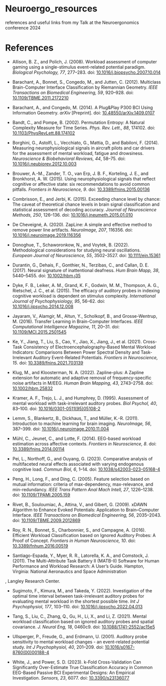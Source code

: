 # Neuroergo_resources
references and useful links from my Talk at the Neuroergonomics conference 2024

# References

- Allison, B. Z., and Polich, J. (2008). Workload assessment of computer gaming using a single-stimulus event-related potential paradigm. *Biological Psychology, 77*, 277–283. doi: [10.1016/j.biopsycho.2007.10.014](https://doi.org/10.1016/j.biopsycho.2007.10.014)

- Barachant, A., Bonnet, S., Congedo, M., and Jutten, C. (2012). Multiclass Brain-Computer Interface Classification by Riemannian Geometry. *IEEE Transactions on Biomedical Engineering, 59*, 920–928. doi: [10.1109/TBME.2011.2172210](https://doi.org/10.1109/TBME.2011.2172210)

- Barachant, A., and Congedo, M. (2014). A Plug&Play P300 BCI Using Information Geometry. *arXiv* [Preprint]. doi: [10.48550/arXiv.1409.0107](https://doi.org/10.48550/arXiv.1409.0107)

- Bandt, C., and Pompe, B. (2002). Permutation Entropy: A Natural Complexity Measure for Time Series. *Phys. Rev. Lett., 88*, 174102. doi: [10.1103/PhysRevLett.88.174102](https://doi.org/10.1103/PhysRevLett.88.174102)

- Borghini, G., Astolfi, L., Vecchiato, G., Mattia, D., and Babiloni, F. (2014). Measuring neurophysiological signals in aircraft pilots and car drivers for the assessment of mental workload, fatigue and drowsiness. *Neuroscience & Biobehavioral Reviews, 44*, 58–75. doi: [10.1016/j.neubiorev.2012.10.003](https://doi.org/10.1016/j.neubiorev.2012.10.003)

- Brouwer, A.-M., Zander, T. O., van Erp, J. B. F., Korteling, J. E., and Bronkhorst, A. W. (2015). Using neurophysiological signals that reflect cognitive or affective state: six recommendations to avoid common pitfalls. *Frontiers in Neuroscience, 9*. doi: [10.3389/fnins.2015.00136](https://doi.org/10.3389/fnins.2015.00136)

- Combrisson, E., and Jerbi, K. (2015). Exceeding chance level by chance: The caveat of theoretical chance levels in brain signal classification and statistical assessment of decoding accuracy. *Journal of Neuroscience Methods, 250*, 126–136. doi: [10.1016/j.jneumeth.2015.01.010](https://doi.org/10.1016/j.jneumeth.2015.01.010)

- De Cheveigné, A. (2020). ZapLine: A simple and effective method to remove power line artifacts. *NeuroImage, 207*, 116356. doi: [10.1016/j.neuroimage.2019.116356](https://doi.org/10.1016/j.neuroimage.2019.116356)

- Donoghue, T., Schaworonkow, N., and Voytek, B. (2022). Methodological considerations for studying neural oscillations. *European Journal of Neuroscience, 55*, 3502–3527. doi: [10.1111/ejn.15361](https://doi.org/10.1111/ejn.15361)

- Durantin, G., Dehais, F., Gonthier, N., Terzibas, C., and Callan, D. E. (2017). Neural signature of inattentional deafness. *Hum Brain Mapp, 38*, 5440–5455. doi: [10.1002/hbm.ȷ35](https://doi.org/10.1002/hbm.ȷ35)

- Dyke, F. B., Leiker, A. M., Grand, K. F., Godwin, M. M., Thompson, A. G., Rietschel, J. C., et al. (2015). The efficacy of auditory probes in indexing cognitive workload is dependent on stimulus complexity. *International Journal of Psychophysiology, 95*, 56–62. doi: [10.1016/j.ijpsycho.2014.12.008](https://doi.org/10.1016/j.ijpsycho.2014.12.008)

- Jayaram, V., Alamgir, M., Altun, Y., Scholkopf, B., and Grosse-Wentrup, M. (2016). Transfer Learning in Brain-Computer Interfaces. *IEEE Computational Intelligence Magazine, 11*, 20–31. doi: [10.1109/MCI.2015.2501545](https://doi.org/10.1109/MCI.2015.2501545)

- Ke, Y., Jiang, T., Liu, S., Cao, Y., Jiao, X., Jiang, J., et al. (2021). Cross-Task Consistency of Electroencephalography-Based Mental Workload Indicators: Comparisons Between Power Spectral Density and Task-Irrelevant Auditory Event-Related Potentials. *Frontiers in Neuroscience, 15*. doi: [10.3389/fnins.2021.703139](https://doi.org/10.3389/fnins.2021.703139)

- Klug, M., and Kloosterman, N. A. (2022). Zapline-plus: A Zapline extension for automatic and adaptive removal of frequency-specific noise artifacts in M/EEG. *Human Brain Mapping, 43*, 2743–2758. doi: [10.1002/hbm.25832](https://doi.org/10.1002/hbm.25832)

- Kramer, A. F., Trejo, L. J., and Humphrey, D. (1995). Assessment of mental workload with task-irrelevant auditory probes. *Biol Psychol, 40*, 83–100. doi: [10.1016/0301-0511(95)05108-2](https://doi.org/10.1016/0301-0511(95)05108-2)

- Lemm, S., Blankertz, B., Dickhaus, T., and Müller, K.-R. (2011). Introduction to machine learning for brain imaging. *NeuroImage, 56*, 387–399. doi: [10.1016/j.neuroimage.2010.11.004](https://doi.org/10.1016/j.neuroimage.2010.11.004)

- Mühl, C., Jeunet, C., and Lotte, F. (2014). EEG-based workload estimation across affective contexts. *Frontiers in Neuroscience, 8*. doi: [10.3389/fnins.2014.00114](https://doi.org/10.3389/fnins.2014.00114)

- Pei, L., Northoff, G., and Ouyang, G. (2023). Comparative analysis of multifaceted neural effects associated with varying endogenous cognitive load. *Commun Biol, 6*, 1–14. doi: [10.1038/s42003-023-05168-4](https://doi.org/10.1038/s42003-023-05168-4)

- Peng, H., Long, F., and Ding, C. (2005). Feature selection based on mutual information: criteria of max-dependency, max-relevance, and min-redundancy. *IEEE Trans Pattern Anal Mach Intell, 27*, 1226–1238. doi: [10.1109/TPAMI.2005.159](https://doi.org/10.1109/TPAMI.2005.159)

- Rivet, B., Souloumiac, A., Attina, V., and Gibert, G. (2009). xDAWN Algorithm to Enhance Evoked Potentials: Application to Brain–Computer Interface. *IEEE Transactions on Biomedical Engineering, 56*, 2035–2043. doi: [10.1109/TBME.2009.2012869](https://doi.org/10.1109/TBME.2009.2012869)

- Roy, R. N., Bonnet, S., Charbonnier, S., and Campagne, A. (2016). Efficient Workload Classification based on Ignored Auditory Probes: A Proof of Concept. *Frontiers in Human Neuroscience, 10*. doi: [10.3389/fnhum.2016.00519](https://doi.org/10.3389/fnhum.2016.00519)

- Santiago-Espada, Y., Myer, R. R., Latorella, K. A., and Comstock, J. (2011). The Multi-Attribute Task Battery II (MATB-II) Software for Human Performance and Workload Research: A User’s Guide. Hampton, Virginia: National Aeronautics and Space Administration

, Langley Research Center.

- Sugimoto, F., Kimura, M., and Takeda, Y. (2022). Investigation of the optimal time interval between task-irrelevant auditory probes for evaluating mental workload in the shortest possible time. *Int J Psychophysiol, 177*, 103–110. doi: [10.1016/j.ijpsycho.2022.04.013](https://doi.org/10.1016/j.ijpsycho.2022.04.013)

- Tang, S., Liu, C., Zhang, Q., Gu, H., Li, X., and Li, Z. (2021). Mental workload classification based on ignored auditory probes and spatial covariance. *J. Neural Eng, 18*, 0460c9. doi: [10.1088/1741-2552/ac15e5](https://doi.org/10.1088/1741-2552/ac15e5)

- Ullsperger, P., Freude, G., and Erdmann, U. (2001). Auditory probe sensitivity to mental workload changes - an event-related potential study. *Int J Psychophysiol, 40*, 201–209. doi: [10.1016/s0167-8760(00)00188-4](https://doi.org/10.1016/s0167-8760(00)00188-4)

- White, J., and Power, S. D. (2023). k-Fold Cross-Validation Can Significantly Over-Estimate True Classification Accuracy in Common EEG-Based Passive BCI Experimental Designs: An Empirical Investigation. *Sensors, 23*, 6077. doi: [10.3390/s23136077](https://doi.org/10.3390/s23136077)
